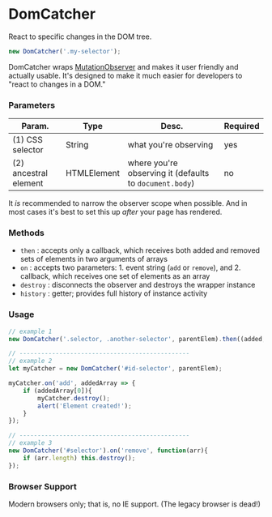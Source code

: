 # DomCatcher
React to specific changes in the DOM tree.

```js
new DomCatcher('.my-selector');
```

DomCatcher wraps [MutationObserver](https://developer.mozilla.org/en/docs/Web/API/MutationObserver) and makes it user friendly and actually usable. It's designed to make it much easier for developers to "react to changes in a DOM."


### Parameters
Param. | Type | Desc. | Required
--- | --- | --- | ---
(1) CSS selector | String | what you're observing | yes
(2) ancestral element | HTMLElement | where you're observing it (defaults to `document.body`) | no

It _is_ recommended to narrow the observer scope when possible. And in most cases it's best to set this up _after_ your page has rendered.


### Methods
- `then` : accepts only a callback, which receives both added and removed sets of elements in two arguments of arrays
- `on` : accepts two parameters: 1. event string (`add` or `remove`), and 2. callback, which receives one set of elements as an array
- `destroy` : disconnects the observer and destroys the wrapper instance
- `history` : getter; provides full history of instance activity


### Usage
```js
// example 1
new DomCatcher('.selector, .another-selector', parentElem).then((added, removed) => {});

// -----------------------------------------------
// example 2
let myCatcher = new DomCatcher('#id-selector', parentElem);

myCatcher.on('add', addedArray => {
	if (addedArray[0]){
		myCatcher.destroy();
		alert('Element created!');
	}
});

// -----------------------------------------------
// example 3
new DomCatcher('#selector').on('remove', function(arr){
	if (arr.length) this.destroy();
});
```


### Browser Support
Modern browsers only; that is, no IE support. (The legacy browser is dead!)